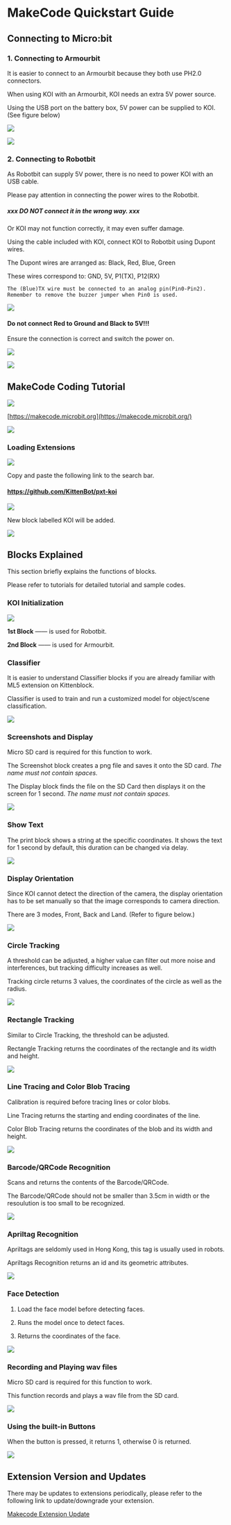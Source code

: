 # **MakeCode Quickstart Guide**

## **Connecting to Micro:bit**

### **1. Connecting to Armourbit**

It is easier to connect to an Armourbit because they both use PH2.0 connectors.

When using KOI with an Armourbit, KOI needs an extra 5V power source.

Using the USB port on the battery box, 5V power can be supplied to KOI. (See figure below)

![](McQsImage/armourbit_connection1-1.png)  

![](McQsImage/armourbit_connection2-3.png)

### **2. Connecting to Robotbit**

As Robotbit can supply 5V power, there is no need to power KOI with an USB cable.

Please pay attention in connecting the power wires to the Robotbit. 

##### xxx **DO NOT connect it in the wrong way.** xxx

Or KOI may not function correctly, it may even suffer damage.

Using the cable included with KOI, connect KOI to Robotbit using Dupont wires.

The Dupont wires are arranged as: Black, Red, Blue, Green

These wires correspond to: GND, 5V, P1(TX), P12(RX)

    The (Blue)TX wire must be connected to an analog pin(Pin0-Pin2).
    Remember to remove the buzzer jumper when Pin0 is used.

![](McQsImage/robotbit_connection1.png) 

#### Do not connect Red to Ground and Black to 5V!!!

Ensure the connection is correct and switch the power on.

![](McQsImage/robotbit_connection2.png) 

![](McQsImage/robotbit_connection3-1.png) 

## **MakeCode Coding Tutorial**

![](../PWmodules/images/mcbanner.png)

[https://makecode.microbit.org](https://makecode.microbit.org/)

![](McQsImage/01-1.png)  

### **Loading Extensions**

![](McQsImage/16-1.png)  

Copy and paste the following link to the search bar.

#### **https://github.com/KittenBot/pxt-koi**

![](McQsImage/02.png)

New block labelled KOI will be added.​                                                             

![](McQsImage/03-1.png)  

## **Blocks Explained**

This section briefly explains the functions of blocks.

Please refer to tutorials for detailed tutorial and sample codes.

### **KOI Initialization**

![](McQsImage/04.png)  

**1st Block** —— is used for Robotbit.

**2nd Block** —— is used for Armourbit.

### **Classifier**

It is easier  to understand Classifier blocks if you are already familiar with ML5 extension on Kittenblock.

Classifier is used to train and run a customized model for object/scene classification.

 ![](McQsImage/05.png) 

### **Screenshots and Display**

Micro SD card is required for this function to work.

The Screenshot block creates a png file and saves it onto the SD card. *The name must not contain spaces.*

The Display block finds the file on the SD Card then displays it on the screen for 1 second. *The name must not contain spaces.*

 ![](McQsImage/06.png)

### **Show Text**

The print block shows a string at the specific coordinates. It shows the text for 1 second by default, this duration can be changed via delay.

 ![](McQsImage/07.png) 

### **Display Orientation**

Since KOI cannot detect the direction of the camera, the display orientation has to be set manually so that the image corresponds to camera direction.

There are 3 modes, Front, Back and Land. (Refer to figure below.)

![](McQsImage/08.png) 

### **Circle Tracking**

A threshold can be adjusted, a higher value can filter out more noise and interferences, but tracking difficulty increases as well.

Tracking circle returns 3 values, the coordinates of the circle as well as the radius.

 ![](McQsImage/09.png)

### **Rectangle Tracking**

Similar to Circle Tracking, the threshold can be adjusted.

Rectangle Tracking returns the coordinates of the rectangle and its width and height.

![](McQsImage/10.png) 

### **Line Tracing and Color Blob Tracing**

Calibration is required before tracing lines or color blobs.

Line Tracing returns the starting and ending coordinates of the line.

Color Blob Tracing returns the coordinates of the blob and its width and height.

![](McQsImage/11.png) 

### **Barcode/QRCode Recognition**

Scans and returns the contents of the Barcode/QRCode.

The Barcode/QRCode should not be smaller than 3.5cm in width or the resoulution is too small to be recognized.

![](McQsImage/12.png) 

### **Apriltag Recognition**

Apriltags are seldomly used in Hong Kong, this tag is usually used in robots.

Apriltags Recognition returns an id and its geometric attributes.

![](McQsImage/14.png) 

### **Face Detection**

1. Load the face model before detecting faces.

2. Runs the model once to detect faces.

3. Returns the coordinates of the face.

 ![](McQsImage/15.png) 

### **Recording and Playing wav files**

Micro SD card is required for this function to work.

This function records and plays a wav file from the SD card.

![](McQsImage/17.png)

### **Using the built-in Buttons**

When the button is pressed, it returns 1, otherwise 0 is returned.

![](./FunctionDemo_MC/KOI01/02-1.png)

## **Extension Version and Updates**

There may be updates to extensions periodically, please refer to the following link to update/downgrade your extension.

[Makecode Extension Update](../../Makecode/makecode_extensionUpdate)